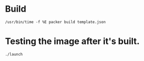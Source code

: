 # Build

`/usr/bin/time -f %E packer build template.json`

# Testing the image after it's built.

`./launch`